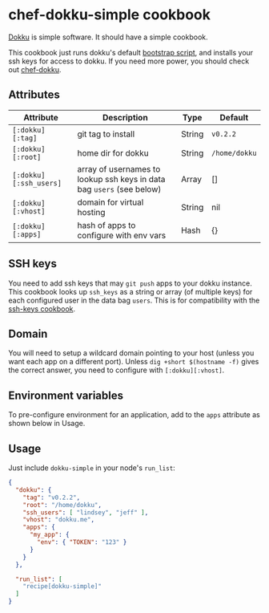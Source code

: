 # chef-dokku-simple cookbook

[Dokku](https://github.com/progrium/dokku) is simple software. It
should have a simple cookbook.

This cookbook just runs dokku's default
[bootstrap script](https://github.com/progrium/dokku/blob/master/bootstrap.sh),
and installs your ssh keys for access to dokku. If you need more
power, you should check out
[chef-dokku](https://github.com/fgrehm/chef-dokku).

## Attributes

Attribute | Description | Type | Default
----------|-------------|------|--------
`[:dokku][:tag]` | git tag to install | String | `v0.2.2`
`[:dokku][:root]` | home dir for dokku | String | `/home/dokku`
`[:dokku][:ssh_users]` | array of usernames to lookup ssh keys in data bag `users` (see below) | Array | []
`[:dokku][:vhost]` | domain for virtual hosting | String | nil
`[:dokku][:apps]` | hash of apps to configure with env vars | Hash | {}

## SSH keys

You need to add ssh keys that may `git push` apps to your dokku
instance. This cookbook looks up `ssh_keys` as a string or array (of
multiple keys) for each configured user in the data bag `users`. This
is for compatibility with the
[ssh-keys cookbook](https://github.com/nickola/chef-ssh-keys).

## Domain

You will need to setup a wildcard domain pointing to your host (unless
you want each app on a different port). Unless `dig +short $(hostname -f)`
gives the correct answer, you need to configure with `[:dokku][:vhost]`.

## Environment variables

To pre-configure environment for an application, add to the `apps`
attribute as shown below in Usage.

## Usage

Just include `dokku-simple` in your node's `run_list`:

```json
{
  "dokku": {
    "tag": "v0.2.2",
    "root": "/home/dokku",
    "ssh_users": [ "lindsey", "jeff" ],
    "vhost": "dokku.me",
    "apps": {
      "my_app": {
        "env": { "TOKEN": "123" }
      }
    }
  },

  "run_list": [
    "recipe[dokku-simple]"
  ]
}
```
